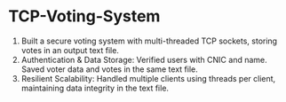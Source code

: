 # TCP-Voting-System
1. Built a secure voting system with multi-threaded TCP sockets, storing votes in an output text file.
2. Authentication & Data Storage: Verified users with CNIC and name. Saved voter data and votes in the same text file.
3. Resilient Scalability: Handled multiple clients using threads per client, maintaining data integrity in the text file.
